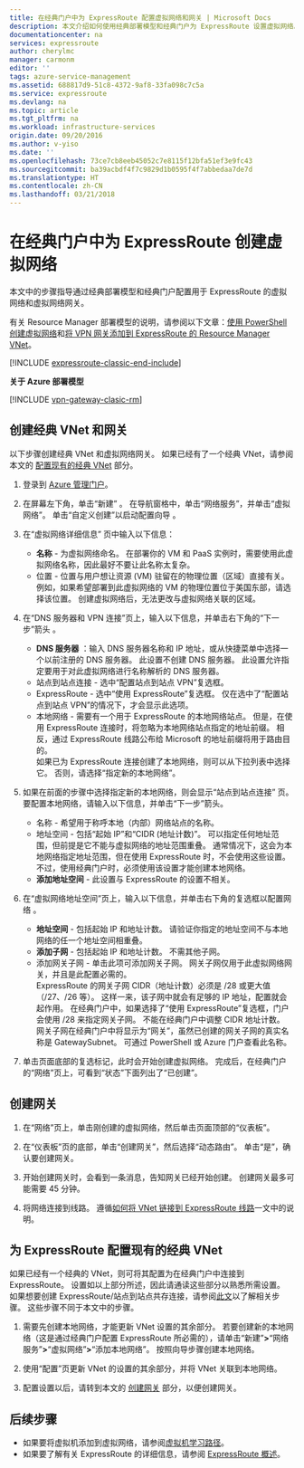 ```yaml
---
title: 在经典门户中为 ExpressRoute 配置虚拟网络和网关 | Microsoft Docs
description: 本文介绍如何使用经典部署模型和经典门户为 ExpressRoute 设置虚拟网络。
documentationcenter: na
services: expressroute
author: cherylmc
manager: carmonm
editor: ''
tags: azure-service-management
ms.assetid: 688817d9-51c8-4372-9af8-33fa098c7c5a
ms.service: expressroute
ms.devlang: na
ms.topic: article
ms.tgt_pltfrm: na
ms.workload: infrastructure-services
origin.date: 09/20/2016
ms.author: v-yiso
ms.date: ''
ms.openlocfilehash: 73ce7cb8eeb45052c7e8115f12bfa51ef3e9fc43
ms.sourcegitcommit: ba39acbdf4f7c9829d1b0595f4f7abbedaa7de7d
ms.translationtype: HT
ms.contentlocale: zh-CN
ms.lasthandoff: 03/21/2018
---
```

# <a name="create-a-virtual-network-for-expressroute-in-the-classic-portal"></a>在经典门户中为 ExpressRoute 创建虚拟网络
本文中的步骤指导通过经典部署模型和经典门户配置用于 ExpressRoute 的虚拟网络和虚拟网络网关。

有关 Resource Manager 部署模型的说明，请参阅以下文章：[使用 PowerShell 创建虚拟网络](../virtual-network/virtual-networks-create-vnet-arm-ps.md)和[将 VPN 网关添加到 ExpressRoute 的 Resource Manager VNet](./expressroute-howto-add-gateway-resource-manager.md)。

[!INCLUDE [expressroute-classic-end-include](../../includes/expressroute-classic-end-include.md)]

**关于 Azure 部署模型**

[!INCLUDE [vpn-gateway-clasic-rm](../../includes/vpn-gateway-classic-rm-include.md)] 

## <a name="create-a-classic-vnet-and-gateway"></a>创建经典 VNet 和网关

以下步骤创建经典 VNet 和虚拟网络网关。 如果已经有了一个经典 VNet，请参阅本文的 [配置现有的经典 VNet](#config) 部分。

1. 登录到 [Azure 管理门户](http://manage.windowsazure.cn)。

2. 在屏幕左下角，单击“新建” 。 在导航窗格中，单击“网络服务”，并单击“虚拟网络”。 单击“自定义创建”以启动配置向导  。

3. 在“虚拟网络详细信息”  页中输入以下信息：

    - **名称** - 为虚拟网络命名。 在部署你的 VM 和 PaaS 实例时，需要使用此虚拟网络名称，因此最好不要让此名称太复杂。
    - 位置 - 位置与用户想让资源 (VM) 驻留在的物理位置（区域）直接有关。 例如，如果希望部署到此虚拟网络的 VM 的物理位置位于美国东部，请选择该位置。 创建虚拟网络后，无法更改与虚拟网络关联的区域。

4. 在“DNS 服务器和 VPN 连接”页上，输入以下信息，并单击右下角的“下一步”箭头  。 

    - **DNS 服务器** ：输入 DNS 服务器名称和 IP 地址，或从快捷菜单中选择一个以前注册的 DNS 服务器。 此设置不创建 DNS 服务器。 此设置允许指定要用于对此虚拟网络进行名称解析的 DNS 服务器。
    - 站点到站点连接 - 选中“配置站点到站点 VPN”复选框。
    - ExpressRoute - 选中“使用 ExpressRoute”复选框。 仅在选中了“配置站点到站点 VPN”的情况下，才会显示此选项。
    - 本地网络 - 需要有一个用于 ExpressRoute 的本地网络站点。 但是，在使用 ExpressRoute 连接时，将忽略为本地网络站点指定的地址前缀。 相反，通过 ExpressRoute 线路公布给 Microsoft 的地址前缀将用于路由目的。<BR>如果已为 ExpressRoute 连接创建了本地网络，则可以从下拉列表中选择它。 否则，请选择“指定新的本地网络”。

5. 如果在前面的步骤中选择指定新的本地网络，则会显示“站点到站点连接”  页。 要配置本地网络，请输入以下信息，并单击“下一步”箭头。 

    - 名称 - 希望用于称呼本地（内部）网络站点的名称。
    - 地址空间 - 包括“起始 IP”和“CIDR (地址计数)”。 可以指定任何地址范围，但前提是它不能与虚拟网络的地址范围重叠。 通常情况下，这会为本地网络指定地址范围，但在使用 ExpressRoute 时，不会使用这些设置。 不过，使用经典门户时，必须使用该设置才能创建本地网络。
    - **添加地址空间** - 此设置与 ExpressRoute 的设置不相关。

6. 在“虚拟网络地址空间”页上，输入以下信息，并单击右下角的复选框以配置网络  。 

    - **地址空间** - 包括起始 IP 和地址计数。 请验证你指定的地址空间不与本地网络的任一个地址空间相重叠。
    - **添加子网** - 包括起始 IP 和地址计数。 不需其他子网。
    - 添加网关子网 - 单击此项可添加网关子网。 网关子网仅用于此虚拟网络网关，并且是此配置必需的。<BR>ExpressRoute 的网关子网 CIDR（地址计数）必须是 /28 或更大值（/27、/26 等）。 这样一来，该子网中就会有足够的 IP 地址，配置就会起作用。 在经典门户中，如果选择了“使用 ExpressRoute”复选框，门户会使用 /28 来指定网关子网。  不能在经典门户中调整 CIDR 地址计数。 网关子网在经典门户中将显示为“网关”，虽然已创建的网关子网的真实名称是 GatewaySubnet。 可通过 PowerShell 或 Azure 门户查看此名称。

7. 单击页面底部的复选标记，此时会开始创建虚拟网络。 完成后，在经典门户的“网络”页上，可看到“状态”下面列出了“已创建”。

## <a name="gw"></a>创建网关

1. 在“网络”页上，单击刚创建的虚拟网络，然后单击页面顶部的“仪表板”。

2. 在“仪表板”页的底部，单击“创建网关”，然后选择“动态路由”。 单击“是”，确认要创建网关。

3. 开始创建网关时，会看到一条消息，告知网关已经开始创建。 创建网关最多可能需要 45 分钟。

4. 将网络连接到线路。 遵循[如何将 VNet 链接到 ExpressRoute 线路](expressroute-howto-linkvnet-classic.md)一文中的说明。

## <a name="config"></a>为 ExpressRoute 配置现有的经典 VNet

如果已经有一个经典的 VNet，则可将其配置为在经典门户中连接到 ExpressRoute。 设置如以上部分所述，因此请通读这些部分以熟悉所需设置。 如果想要创建 ExpressRoute/站点到站点共存连接，请参阅[此文](./expressroute-howto-coexist-classic.md)以了解相关步骤。 这些步骤不同于本文中的步骤。

1. 需要先创建本地网络，才能更新 VNet 设置的其余部分。 若要创建新的本地网络（这是通过经典门户配置 ExpressRoute 所必需的），请单击“新建”**>**“网络服务”**>**“虚拟网络”**>**“添加本地网络”。 按照向导步骤创建本地网络。

2. 使用“配置”页更新 VNet 的设置的其余部分，并将 VNet 关联到本地网络。

3. 配置设置以后，请转到本文的 [创建网关](#gw) 部分，以便创建网关。

## <a name="next-steps"></a>后续步骤

- 如果要将虚拟机添加到虚拟网络，请参阅[虚拟机学习路径](https://azure.microsoft.com/documentation/learning-paths/virtual-machines/)。
- 如果要了解有关 ExpressRoute 的详细信息，请参阅 [ExpressRoute 概述](./expressroute-introduction.md)。
